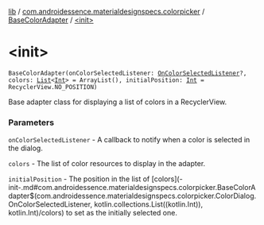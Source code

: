 [lib](../../index.md) / [com.androidessence.materialdesignspecs.colorpicker](../index.md) / [BaseColorAdapter](index.md) / [&lt;init&gt;](./-init-.md)

# &lt;init&gt;

`BaseColorAdapter(onColorSelectedListener: `[`OnColorSelectedListener`](../-color-dialog/-on-color-selected-listener/index.md)`?, colors: `[`List`](https://kotlinlang.org/api/latest/jvm/stdlib/kotlin.collections/-list/index.html)`<`[`Int`](https://kotlinlang.org/api/latest/jvm/stdlib/kotlin/-int/index.html)`> = ArrayList(), initialPosition: `[`Int`](https://kotlinlang.org/api/latest/jvm/stdlib/kotlin/-int/index.html)` = RecyclerView.NO_POSITION)`

Base adapter class for displaying a list of colors in a RecyclerView.

### Parameters

`onColorSelectedListener` - A callback to notify when a color is selected in the dialog.

`colors` - The list of color resources to display in the adapter.

`initialPosition` - The position in the list of [colors](-init-.md#com.androidessence.materialdesignspecs.colorpicker.BaseColorAdapter$<init>(com.androidessence.materialdesignspecs.colorpicker.ColorDialog.OnColorSelectedListener, kotlin.collections.List((kotlin.Int)), kotlin.Int)/colors) to set as the initially selected one.